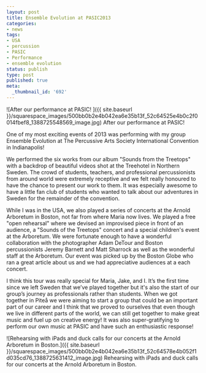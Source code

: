```yaml
---
layout: post
title: Ensemble Evolution at PASIC2013
categories:
- news
tags:
- USA
- percussion
- PASIC
- Performance
- ensemble evolution
status: publish
type: post
published: true
meta:
  _thumbnail_id: '692'
---
```


![After our performance at PASIC! ]({{ site.baseurl }}/squarespace_images/500bb0b2e4b042ea6e35b13f_52c64525e4b0c2f0014fbef8_1388725548569_image.jpg) After our performance at PASIC!  
  


One of my most exciting events of 2013 was performing with my group Ensemble Evolution at The Percussive Arts Society International Convention in Indianapolis!


We performed the six works from our album "Sounds from the Treetops" with a backdrop of beautiful videos shot at the Treehotel in Northern Sweden. The crowd of students, teachers, and professional percussionists from around world were extremely receptive and we felt really honoured to have the chance to present our work to them. It was especially awesome to have a little fan club of students who wanted to talk about our adventures in Sweden for the remainder of the convention.


While I was in the USA, we also played a series of concerts at the Arnold Arboretum in Boston, not far from where Maria now lives. We played a free "open rehearsal" where we devised an improvised piece in front of an audience, a "Sounds of the Treetops" concert and a special children's event at the Arboretum. We were fortunate enough to have a wonderful collaboration with the photographer Adam DeTour and Boston percussionists Jeremy Barnett and Matt Sharrock as well as the wonderful staff at the Arboretum. Our event was picked up by the Boston Globe who ran a great article about us and we had appreciative audiences at a each concert.


I think this tour was really special for Maria, Jake, and I. It’s the first time since we left Sweden that we’ve played together but it's also the start of our group’s journey as professionals rather than students. When we got together in Piteå we were aiming to start a group that could be an important part of our career and I think that we proved to ourselves that even though we live in different parts of the world, we can still get together to make great music and fuel up on creative energy! It was also super-gratifying to perform our own music at PASIC and have such an enthusiastic response!
  
       
![Rehearsing with iPads and duck calls for our concerts at the Arnold Arboretum in Boston.]({{ site.baseurl }}/squarespace_images/500bb0b2e4b042ea6e35b13f_52c64578e4b052f1d035cd76_1388725631412_image.jpg) Rehearsing with iPads and duck calls for our concerts at the Arnold Arboretum in Boston. 
  


 
